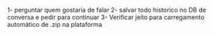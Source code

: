 1- perguntar quem gostaria de falar
2- salvar todo historico no DB de conversa e pedir para continuar
3- Verificar jeito para carregamento automático de .zip na plataforma
